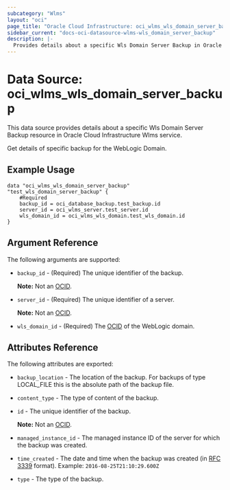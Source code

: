 ```yaml
---
subcategory: "Wlms"
layout: "oci"
page_title: "Oracle Cloud Infrastructure: oci_wlms_wls_domain_server_backup"
sidebar_current: "docs-oci-datasource-wlms-wls_domain_server_backup"
description: |-
  Provides details about a specific Wls Domain Server Backup in Oracle Cloud Infrastructure Wlms service
---
```


# Data Source: oci_wlms_wls_domain_server_backup
This data source provides details about a specific Wls Domain Server Backup resource in Oracle Cloud Infrastructure Wlms service.

Get details of specific backup for the WebLogic Domain.


## Example Usage

```hcl
data "oci_wlms_wls_domain_server_backup" "test_wls_domain_server_backup" {
	#Required
	backup_id = oci_database_backup.test_backup.id
	server_id = oci_wlms_server.test_server.id
	wls_domain_id = oci_wlms_wls_domain.test_wls_domain.id
}
```

## Argument Reference

The following arguments are supported:

* `backup_id` - (Required) The unique identifier of the backup.

	**Note:** Not an [OCID](https://docs.cloud.oracle.com/iaas/Content/General/Concepts/identifiers.htm). 
* `server_id` - (Required) The unique identifier of a server.

	**Note:** Not an [OCID](https://docs.cloud.oracle.com/iaas/Content/General/Concepts/identifiers.htm). 
* `wls_domain_id` - (Required) The [OCID](https://docs.cloud.oracle.com/iaas/Content/General/Concepts/identifiers.htm) of the WebLogic domain.


## Attributes Reference

The following attributes are exported:

* `backup_location` - The location of the backup. For backups of type LOCAL_FILE this is the absolute path of the backup file.
* `content_type` - The type of content of the backup.
* `id` - The unique identifier of the backup.

	**Note:** Not an [OCID](https://docs.cloud.oracle.com/iaas/Content/General/Concepts/identifiers.htm). 
* `managed_instance_id` - The managed instance ID of the server for which the backup was created.
* `time_created` - The date and time when the backup was created (in [RFC 3339](https://tools.ietf.org/rfc/rfc3339) format).  Example: `2016-08-25T21:10:29.600Z` 
* `type` - The type of the backup.

